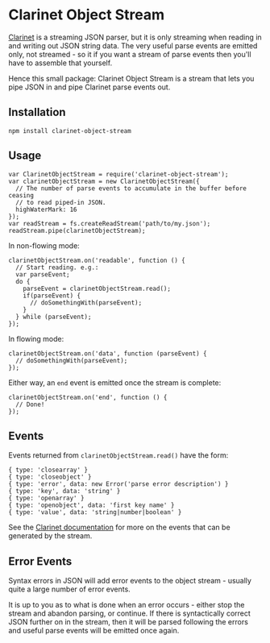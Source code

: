 # Clarinet Object Stream

[Clarinet][0] is a streaming JSON parser, but it is only streaming when
reading in and writing out JSON string data. The very useful parse events are
emitted only, not streamed - so it if you want a stream of parse events then
you'll have to assemble that yourself.

Hence this small package: Clarinet Object Stream is a stream that lets you pipe
JSON in and pipe Clarinet parse events out.

## Installation

```
npm install clarinet-object-stream
```

## Usage

```
var ClarinetObjectStream = require('clarinet-object-stream');
var clarinetObjectStream = new ClarinetObjectStream({
  // The number of parse events to accumulate in the buffer before ceasing
  // to read piped-in JSON.
  highWaterMark: 16
});
var readStream = fs.createReadStream('path/to/my.json');
readStream.pipe(clarinetObjectStream);
```

In non-flowing mode:

```
clarinetObjectStream.on('readable', function () {
  // Start reading. e.g.:
  var parseEvent;
  do {
    parseEvent = clarinetObjectStream.read();
    if(parseEvent) {
      // doSomethingWith(parseEvent);
    }
  } while (parseEvent);
});
```

In flowing mode:

```
clarinetObjectStream.on('data', function (parseEvent) {
  // doSomethingWith(parseEvent);
});
```

Either way, an `end` event is emitted once the stream is complete:

```
clarinetObjectStream.on('end', function () {
  // Done!
});
```

## Events

Events returned from `clarinetObjectStream.read()` have the form:

```
{ type: 'closearray' }
{ type: 'closeobject' }
{ type: 'error', data: new Error('parse error description') }
{ type: 'key', data: 'string' }
{ type: 'openarray' }
{ type: 'openobject', data: 'first key name' }
{ type: 'value', data: 'string|number|boolean' }
```

See the [Clarinet documentation][0] for more on the events that can be generated
by the stream.

## Error Events

Syntax errors in JSON will add error events to the object stream - usually quite
a large number of error events.

It is up to you as to what is done when an error occurs - either stop the stream
and abandon parsing, or continue. If there is syntactically correct JSON further
on in the stream, then it will be parsed following the errors and useful parse
events will be emitted once again.

[0]: https://github.com/dscape/clarinet
